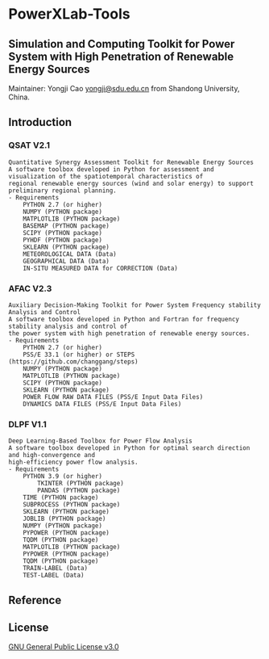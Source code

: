 # PowerXLab-Tools
## Simulation and Computing Toolkit for Power System with High Penetration of Renewable Energy Sources
Maintainer: Yongji Cao yongji@sdu.edu.cn from Shandong University, China.
## Introduction
### QSAT V2.1
	Quantitative Synergy Assessment Toolkit for Renewable Energy Sources
	A software toolbox developed in Python for assessment and visualization of the spatiotemporal characteristics of 
	regional renewable energy sources (wind and solar energy) to support preliminary regional planning.
	- Requirements
		PYTHON 2.7 (or higher)
		NUMPY (PYTHON package)
		MATPLOTLIB (PYTHON package)
		BASEMAP (PYTHON package)
		SCIPY (PYTHON package)
		PYHDF (PYTHON package)
		SKLEARN (PYTHON package)
		METEOROLOGICAL DATA (Data)
		GEOGRAPHICAL DATA (Data)
		IN-SITU MEASURED DATA for CORRECTION (Data)
### AFAC V2.3
	Auxiliary Decision-Making Toolkit for Power System Frequency stability Analysis and Control   
	A software toolbox developed in Python and Fortran for frequency stability analysis and control of
	the power system with high penetration of renewable energy sources.
	- Requirements
		PYTHON 2.7 (or higher)
		PSS/E 33.1 (or higher) or STEPS (https://github.com/changgang/steps)
		NUMPY (PYTHON package)
		MATPLOTLIB (PYTHON package)
		SCIPY (PYTHON package)
		SKLEARN (PYTHON package)
		POWER FLOW RAW DATA FILES (PSS/E Input Data Files)
		DYNAMICS DATA FILES (PSS/E Input Data Files) 
  ### DLPF V1.1
  	Deep Learning-Based Toolbox for Power Flow Analysis   
	A software toolbox developed in Python for optimal search direction and high-convergence and
	high-efficiency power flow analysis.
	- Requirements
		PYTHON 3.9 (or higher)
	        TKINTER (PYTHON package)
	        PANDAS (PYTHON package)
		TIME (PYTHON package)
		SUBPROCESS (PYTHON package)
		SKLEARN (PYTHON package)
		JOBLIB (PYTHON package)
		NUMPY (PYTHON package)
		PYPOWER (PYTHON package)
		TQDM (PYTHON package)
		MATPLOTLIB (PYTHON package)
		PYPOWER (PYTHON package)
		TQDM (PYTHON package)
		TRAIN-LABEL (Data)
		TEST-LABEL (Data)

## Reference
## License
[GNU General Public License v3.0](LICENSE)
